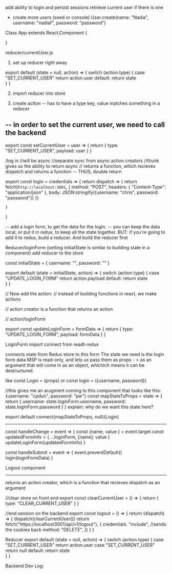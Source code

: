 add ability to login and persist sessions
retrieve current user if there is one 

- create more users (seed or console)
User.create(name: "Nadia", username: "nadiaf", password: "password")

Class App extends React.Component {
	
}


reducer/currentUser.js 
1. set up reducer right away 

export default (state = null, action) => {
	switch (action.type) {
		case "SET_CURRENT_USER"
			return action.user
		default: 
			return state	
	}
}

2. import reducer into store 

3. create action 
		-- has to have a type key, value matches something in a reducer 

-- in order to set the current user, we need to call the backend 
-- 
export const setCurrentUser = user => {
	return {
		type: "SET_CURRENT_USER", 
		payload: user
	}
}

/log in 
//will be async 
//separate sync from async action creators 
//thunk gives us the ability to return async 
// returns a function, which recieves dispatch and returns a function -- THUS, double return 

export const login = credentials => {
	return dispatch => {
		return 	fetch(`http://localhost:3001`, {
			method: "POST",
			headers: {
				"Content-Type": "application/json"
			},
			body: JSON:stringify({username: "chris", password: "password"})
		}}

	

	}
}


-- add a login form, to get the data for the login. 
-- you can keep the data local, or put it in redux, to keep all the state together. 
BUT: if you're going to add it to redux, build a reducer. And build the reducer first 

Reducer/loginForm 
(setting initialState is similar to building state in a component)
add reducer to the store 

const initialState = {
	username: "",
	password: ""
}

export default (state = initialState, action) => {
	switch (action.type) {
		case "UPDATE_LOGIN_FORM"
			return action.payload
		default: 
			return state	
	}
}

// Now add the action: 
// instead of building functions in react, we make actions 

// action creator is a function that returns an action 

// action/loginForm 


export const updateLoginForm = formData => {
	return {
		type: "UPDATE_LOGIN_FORM",
		payload: formData
	}
}


LoginForm 
import connect from readt-redux

connects state from Redux store to this form 
The state we need is the login form data 
MSP is read-only, and lets us pass them as props - > 
as an argument that will come in as an object, whichich means it can be destructured. 

like const Login = (props) 
or 
const login = ({username, password})

//this gives me an arugment coming to this component that looks like this: {username: "cpdun", password: "pw"}
const mapStateToProps = state => {
	return {
		username: state.loginForm.username,
		password: state.loginForm.password
	}
} explain: why do we want this state here? 

export default connect(mapStateToProps, null)(Login)
***

const handleChange = event => {
	const {name, value } = event.target
	const updatedFormInfo = {
		...loginForm,
		[name]: value
	}
	updateLoginForm(updatedFormInfo)
}

const handleSubmit = event => {
	event.preventDefault()
	login(loginFormData)
}


Logout component
****

returns an action creator, which is a function 
that recieves dispatch as an argument 

//clear store on front end 
export const clearCurrentUser = () => {
	return {
		type: "CLEAR_CURRENT_USER"
	}
}

//end session on the backend 
export const logout = () => {
	return (dispatch) => {
	dispatch(clearCurrentUser())
	return fetch("https://localhost3001/api/v1/logout"), {
		credentials: "include", //sends the cookies back 
		method: "DELETE",
	})
	}
}

Reducer 
export default (state = null, action) => {
	switch (action.type) {
		case "SET_CURRENT_USER"
			return action.user
		case "SET_CURRENT_USER"
			return null
		default: 
			return state	
	}
}

Backend Dev Log: 








